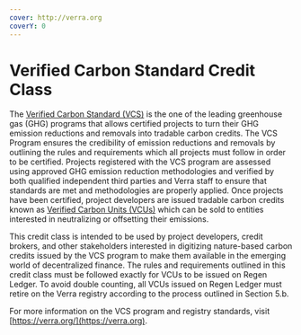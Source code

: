 ```yaml
---
cover: http://verra.org
coverY: 0
---
```


# Verified Carbon Standard Credit Class

The [Verified Carbon Standard (VCS)](https://verra.org/project/vcs-program/) is the one of the leading greenhouse gas (GHG) programs that allows certified projects to turn their GHG emission reductions and removals into tradable carbon credits. The VCS Program ensures the credibility of emission reductions and removals by outlining the rules and requirements which all projects must follow in order to be certified. Projects registered with the VCS program are assessed using approved GHG emission reduction methodologies and verified by both qualified independent third parties and Verra staff to ensure that standards are met and methodologies are properly applied. Once projects have been certified, project developers are issued tradable carbon credits known as [Verified Carbon Units (VCUs)](https://verra.org/project/vcs-program/verified-carbon-units-vcus/) which can be sold to entities interested in neutralizing or offsetting their emissions.

This credit class is intended to be used by project developers, credit brokers, and other stakeholders interested in digitizing nature-based carbon credits issued by the VCS program to make them available in the emerging world of decentralized finance. The rules and requirements outlined in this credit class must be followed exactly for VCUs to be issued on Regen Ledger. To avoid double counting, all VCUs issued on Regen Ledger must retire on the Verra registry according to the process outlined in Section 5.b.

For more information on the VCS program and registry standards, visit [https://verra.org/](https://verra.org).
